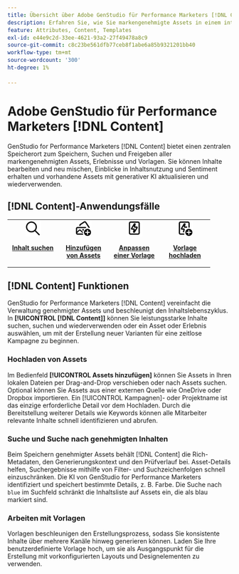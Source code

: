 ```yaml
---
title: Übersicht über Adobe GenStudio für Performance Marketers [!DNL Content]
description: Erfahren Sie, wie Sie markengenehmigte Assets in einem intuitiven Portal finden, bearbeiten, wiederverwenden und freigeben können.
feature: Attributes, Content, Templates
exl-id: e44e9c2d-33ee-4621-93a2-27f49478a8c9
source-git-commit: c8c23be561dfb77ceb8f1abe6a85b9321201bb40
workflow-type: tm+mt
source-wordcount: '300'
ht-degree: 1%

---
```


# Adobe GenStudio für Performance Marketers [!DNL Content]

GenStudio for Performance Marketers [!DNL Content] bietet einen zentralen Speicherort zum Speichern, Suchen und Freigeben aller markengenehmigten Assets, Erlebnisse und Vorlagen. Sie können Inhalte bearbeiten und neu mischen, Einblicke in Inhaltsnutzung und Sentiment erhalten und vorhandene Assets mit generativer KI aktualisieren und wiederverwenden.

## [!DNL Content]-Anwendungsfälle 

<table style="table-layout:fixed">
<tr style="border: 0;">
   <td align="center" valign="top" width="100">
      <a href="../content/manage-assets.md#search">
         <img alt="Lupe" src="../../assets/icons/icon-search.png">
      </a>
      <p>
         <a href="../content/manage-assets.md#search">
         <strong>Inhalt suchen</strong>
         </a>
      </p>
   </td>
   <td align="center" valign="top" width="100">
      <a href="../content/manage-assets.md">
         <img alt="Bilder mit Pluszeichen" src="../../assets/icons/icon-addContent.png">
      </a>
      <p>
         <a href="../content/manage-assets.md">
         <strong>Hinzufügen von Assets</strong>
         </a>
      </p>
   </td>
   <td align="center" valign="top" width="100">
      <a href="../content/customize-template.md">
         <img alt="Blitz auf dem Asset" src="../../assets/icons/icon-template.png">
      </a>
      <p>
         <a href="../content/customize-template.md">
         <strong>Anpassen einer Vorlage</strong>
         </a>
      </p>
   </td>
   <td align="center" valign="top" width="100">
      <a href="../content/use-templates.md">
         <img alt="Blitz auf Asset mit Pluszeichen" src="../../assets/icons/icon-addTemplate.png">
      </a>
      <p>
         <a href="../content/use-templates.md#upload-a-template">
         <strong>Vorlage hochladen</strong>
         </a>
      </p>
   </td>
</tr>
</table>

## [!DNL Content] Funktionen

GenStudio for Performance Marketers [!DNL Content] vereinfacht die Verwaltung genehmigter Assets und beschleunigt den Inhaltslebenszyklus. In **[!UICONTROL [!DNL Content]]** können Sie leistungsstarke Inhalte suchen, suchen und wiederverwenden oder ein Asset oder Erlebnis auswählen, um mit der Erstellung neuer Varianten für eine zeitlose Kampagne zu beginnen.

### Hochladen von Assets

Im Bedienfeld **[!UICONTROL Assets hinzufügen]** können Sie Assets in Ihren lokalen Dateien per Drag-and-Drop verschieben oder nach Assets suchen. Optional können Sie Assets aus einer externen Quelle wie OneDrive oder Dropbox importieren. Ein [!UICONTROL Kampagnen]- oder Projektname ist das einzige erforderliche Detail vor dem Hochladen. Durch die Bereitstellung weiterer Details wie Keywords können alle Mitarbeiter relevante Inhalte schnell identifizieren und abrufen.

### Suche und Suche nach genehmigten Inhalten

Beim Speichern genehmigter Assets behält [!DNL Content] die Rich-Metadaten, den Generierungskontext und den Prüfverlauf bei. Asset-Details helfen, Suchergebnisse mithilfe von Filter- und Suchzeichenfolgen schnell einzuschränken. Die KI von GenStudio for Performance Marketers identifiziert und speichert bestimmte Details, z. B. Farbe. Die Suche nach `blue` im Suchfeld schränkt die Inhaltsliste auf Assets ein, die als blau markiert sind.

### Arbeiten mit Vorlagen

Vorlagen beschleunigen den Erstellungsprozess, sodass Sie konsistente Inhalte über mehrere Kanäle hinweg generieren können. Laden Sie Ihre benutzerdefinierte Vorlage hoch, um sie als Ausgangspunkt für die Erstellung mit vorkonfigurierten Layouts und Designelementen zu verwenden.
